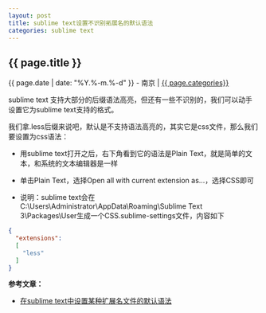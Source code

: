 ```yaml
---
layout: post
title: sublime text设置不识别拓展名的默认语法
categories: sublime text
---
```


## {{ page.title }}

{{ page.date | date: "%Y.%-m.%-d" }} - 南京 | <a href="/archive#{{ page.categories }}">{{ page.categories}}</a>

sublime text 支持大部分的后缀语法高亮，但还有一些不识别的，我们可以动手设置它为sublime text支持的格式。

我们拿.less后缀来说吧，默认是不支持语法高亮的，其实它是css文件，那么我们要设置为css语法：

* 用sublime text打开之后，右下角看到它的语法是Plain Text，就是简单的文本，和系统的文本编辑器是一样

* 单击Plain Text，选择Open all with current extension as...，选择CSS即可

* 说明：sublime text会在C:\Users\Administrator\AppData\Roaming\Sublime Text 3\Packages\User生成一个CSS.sublime-settings文件，内容如下

```json
{
  "extensions":
  [
    "less"
  ]
}
```

**参考文章：**

* [在sublime text中设置某种扩展名文件的默认语法][1]


[1]: http://shashanzhao.com/archives/971.html
